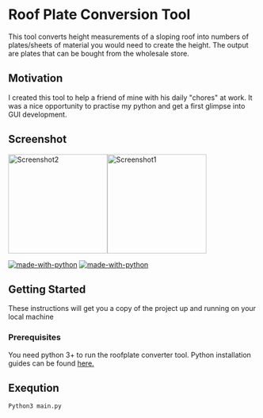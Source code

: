 # Roof Plate Conversion Tool
This tool converts height measurements of a sloping roof into numbers of plates/sheets of material you would need to create the height. The output are plates that can be bought from the wholesale store.

## Motivation
I created this tool to help a friend of mine with his daily "chores" at work. It was a nice opportunity to practise my python and get a first glimpse into GUI development.

## Screenshot
<img width="200" alt="Screenshot2" src="https://user-images.githubusercontent.com/43185740/69734177-d6e94100-112e-11ea-94c2-2cadc14dc24f.png"><img width="200" alt="Screenshot1" src="https://user-images.githubusercontent.com/43185740/69734217-e799b700-112e-11ea-84af-b5a8034ef0ee.png">

[![made-with-python](https://img.shields.io/badge/Made%20with-Python-1f425f.svg)](https://www.python.org/)
[![made-with-python](https://img.shields.io/badge/Made%20with-Tkinter-1f425f.svg)](https://docs.python.org/3/library/tk.html)




## Getting Started
These instructions will get you a copy of the project up and running on your local machine
### Prerequisites
You need python 3+ to run the roofplate converter tool.
Python installation guides can be found [here.](https://docs.python-guide.org/starting/installation/)

## Exeqution
```Python3 main.py```
